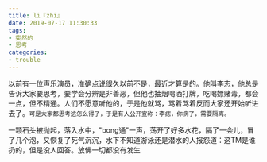 ```yaml
---
title: li『zhi』
date: 2019-07-17 11:30:33
tags: 
- 突然的
- 思考
categories: 
- trouble
---
```


以前有一位声乐演员，准确点说很久以前不是，最近才算是的。他叫李志，他总是告诉大家要思考，要学会分辨是非善恶，但他也抽烟喝酒打牌，吃喝嫖赌毒，都会一点，但不精通。人们不愿意听他的，于是他就骂，骂着骂着反而大家还开始听进去了。`可是大家都思考这怎么得了，于是有人公开宣称：李痣，你病了，需要隔离。`

一颗石头被抛起，落入水中，"bong通"一声，荡开了好多水花，隔了一会儿，冒了几个泡，又恢复了死气沉沉，水下不知道游泳还是潜水的人报怨道：这TM是谁扔的，但是没人回答。放佛一切都没有发生